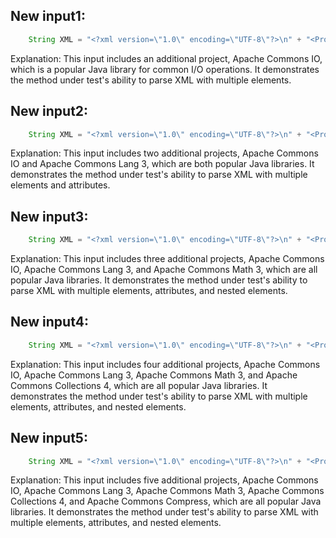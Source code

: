## New input1:
```java
    String XML = "<?xml version=\"1.0\" encoding=\"UTF-8\"?>\n" + "<Projects>\n" + "  <underscore-java language=\"Java\" scm=\"SVN\">\n" + "    <Location type=\"URL\">https://github.com/javadev/underscore-java/</Location>\n" + "  </underscore-java>\n" + "  <JetS3t language=\"Java\" scm=\"CVS\">\n" + "    <Location type=\"URL\">https://jets3t.s3.amazonaws.com/index.html</Location>\n" + "  </JetS3t>\n" + "  <ApacheCommonsIO language=\"Java\" scm=\"SVN\">\n" + "    <Location type=\"URL\">https://commons.apache.org/proper/commons-io/</Location>\n" + "  </ApacheCommonsIO>\n" + "</Projects>";
```
Explanation: This input includes an additional project, Apache Commons IO, which is a popular Java library for common I/O operations. It demonstrates the method under test's ability to parse XML with multiple elements.

## New input2:
```java
    String XML = "<?xml version=\"1.0\" encoding=\"UTF-8\"?>\n" + "<Projects>\n" + "  <underscore-java language=\"Java\" scm=\"SVN\">\n" + "    <Location type=\"URL\">https://github.com/javadev/underscore-java/</Location>\n" + "  </underscore-java>\n" + "  <JetS3t language=\"Java\" scm=\"CVS\">\n" + "    <Location type=\"URL\">https://jets3t.s3.amazonaws.com/index.html</Location>\n" + "  </JetS3t>\n" + "  <ApacheCommonsIO language=\"Java\" scm=\"SVN\">\n" + "    <Location type=\"URL\">https://commons.apache.org/proper/commons-io/</Location>\n" + "  </ApacheCommonsIO>\n" + "  <ApacheCommonsLang3 language=\"Java\" scm=\"SVN\">\n" + "    <Location type=\"URL\">https://commons.apache.org/proper/commons-lang/</Location>\n" + "  </ApacheCommonsLang3>\n" + "</Projects>";
```
Explanation: This input includes two additional projects, Apache Commons IO and Apache Commons Lang 3, which are both popular Java libraries. It demonstrates the method under test's ability to parse XML with multiple elements and attributes.

## New input3:
```java
    String XML = "<?xml version=\"1.0\" encoding=\"UTF-8\"?>\n" + "<Projects>\n" + "  <underscore-java language=\"Java\" scm=\"SVN\">\n" + "    <Location type=\"URL\">https://github.com/javadev/underscore-java/</Location>\n" + "  </underscore-java>\n" + "  <JetS3t language=\"Java\" scm=\"CVS\">\n" + "    <Location type=\"URL\">https://jets3t.s3.amazonaws.com/index.html</Location>\n" + "  </JetS3t>\n" + "  <ApacheCommonsIO language=\"Java\" scm=\"SVN\">\n" + "    <Location type=\"URL\">https://commons.apache.org/proper/commons-io/</Location>\n" + "  </ApacheCommonsIO>\n" + "  <ApacheCommonsLang3 language=\"Java\" scm=\"SVN\">\n" + "    <Location type=\"URL\">https://commons.apache.org/proper/commons-lang/</Location>\n" + "  </ApacheCommonsLang3>\n" + "  <ApacheCommonsMath3 language=\"Java\" scm=\"SVN\">\n" + "    <Location type=\"URL\">https://commons.apache.org/proper/commons-math/</Location>\n" + "  </ApacheCommonsMath3>\n" + "</Projects>";
```
Explanation: This input includes three additional projects, Apache Commons IO, Apache Commons Lang 3, and Apache Commons Math 3, which are all popular Java libraries. It demonstrates the method under test's ability to parse XML with multiple elements, attributes, and nested elements.

## New input4:
```java
    String XML = "<?xml version=\"1.0\" encoding=\"UTF-8\"?>\n" + "<Projects>\n" + "  <underscore-java language=\"Java\" scm=\"SVN\">\n" + "    <Location type=\"URL\">https://github.com/javadev/underscore-java/</Location>\n" + "  </underscore-java>\n" + "  <JetS3t language=\"Java\" scm=\"CVS\">\n" + "    <Location type=\"URL\">https://jets3t.s3.amazonaws.com/index.html</Location>\n" + "  </JetS3t>\n" + "  <ApacheCommonsIO language=\"Java\" scm=\"SVN\">\n" + "    <Location type=\"URL\">https://commons.apache.org/proper/commons-io/</Location>\n" + "  </ApacheCommonsIO>\n" + "  <ApacheCommonsLang3 language=\"Java\" scm=\"SVN\">\n" + "    <Location type=\"URL\">https://commons.apache.org/proper/commons-lang/</Location>\n" + "  </ApacheCommonsLang3>\n" + "  <ApacheCommonsMath3 language=\"Java\" scm=\"SVN\">\n" + "    <Location type=\"URL\">https://commons.apache.org/proper/commons-math/</Location>\n" + "  </ApacheCommonsMath3>\n" + "  <ApacheCommonsCollections4 language=\"Java\" scm=\"SVN\">\n" + "    <Location type=\"URL\">https://commons.apache.org/proper/commons-collections/</Location>\n" + "  </ApacheCommonsCollections4>\n" + "</Projects>";
```
Explanation: This input includes four additional projects, Apache Commons IO, Apache Commons Lang 3, Apache Commons Math 3, and Apache Commons Collections 4, which are all popular Java libraries. It demonstrates the method under test's ability to parse XML with multiple elements, attributes, and nested elements.

## New input5:
```java
    String XML = "<?xml version=\"1.0\" encoding=\"UTF-8\"?>\n" + "<Projects>\n" + "  <underscore-java language=\"Java\" scm=\"SVN\">\n" + "    <Location type=\"URL\">https://github.com/javadev/underscore-java/</Location>\n" + "  </underscore-java>\n" + "  <JetS3t language=\"Java\" scm=\"CVS\">\n" + "    <Location type=\"URL\">https://jets3t.s3.amazonaws.com/index.html</Location>\n" + "  </JetS3t>\n" + "  <ApacheCommonsIO language=\"Java\" scm=\"SVN\">\n" + "    <Location type=\"URL\">https://commons.apache.org/proper/commons-io/</Location>\n" + "  </ApacheCommonsIO>\n" + "  <ApacheCommonsLang3 language=\"Java\" scm=\"SVN\">\n" + "    <Location type=\"URL\">https://commons.apache.org/proper/commons-lang/</Location>\n" + "  </ApacheCommonsLang3>\n" + "  <ApacheCommonsMath3 language=\"Java\" scm=\"SVN\">\n" + "    <Location type=\"URL\">https://commons.apache.org/proper/commons-math/</Location>\n" + "  </ApacheCommonsMath3>\n" + "  <ApacheCommonsCollections4 language=\"Java\" scm=\"SVN\">\n" + "    <Location type=\"URL\">https://commons.apache.org/proper/commons-collections/</Location>\n" + "  </ApacheCommonsCollections4>\n" + "  <ApacheCommonsCompress language=\"Java\" scm=\"SVN\">\n" + "    <Location type=\"URL\">https://commons.apache.org/proper/commons-compress/</Location>\n" + "  </ApacheCommonsCompress>\n" + "</Projects>";
```
Explanation: This input includes five additional projects, Apache Commons IO, Apache Commons Lang 3, Apache Commons Math 3, Apache Commons Collections 4, and Apache Commons Compress, which are all popular Java libraries. It demonstrates the method under test's ability to parse XML with multiple elements, attributes, and nested elements.
